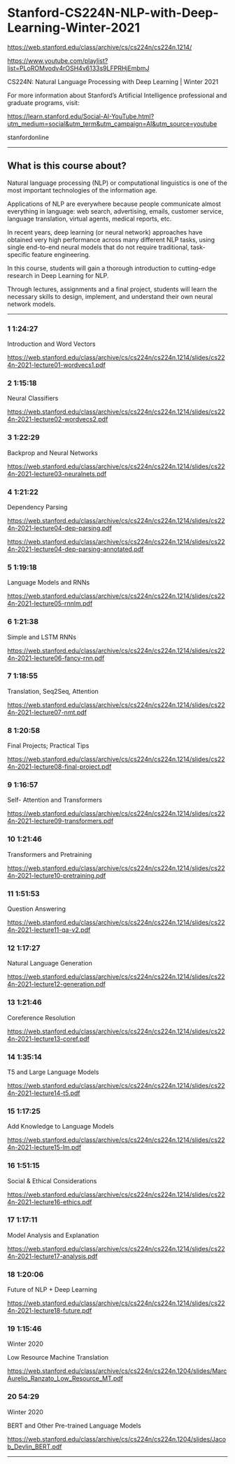 # Stanford-CS224N-NLP-with-Deep-Learning-Winter-2021


https://web.stanford.edu/class/archive/cs/cs224n/cs224n.1214/

https://www.youtube.com/playlist?list=PLoROMvodv4rOSH4v6133s9LFPRHjEmbmJ

CS224N: Natural Language Processing with Deep Learning | Winter 2021


For more information about Stanford’s Artificial Intelligence professional and graduate programs, visit: 

https://learn.stanford.edu/Social-AI-YouTube.html?utm_medium=social&utm_term&utm_campaign=AI&utm_source=youtube

stanfordonline

-------

## What is this course about?

Natural language processing (NLP) or computational linguistics is one of the most important technologies of the information age. 

Applications of NLP are everywhere because people communicate almost everything in language: web search, advertising, emails, customer service, language translation, virtual agents, medical reports, etc. 

In recent years, deep learning (or neural network) approaches have obtained very high performance across many different NLP tasks, using single end-to-end neural models that do not require traditional, task-specific feature engineering. 

In this course, students will gain a thorough introduction to cutting-edge research in Deep Learning for NLP. 

Through lectures, assignments and a final project, students will learn the necessary skills to design, implement, and understand their own neural network models.



-------


### 1 1:24:27

Introduction and Word Vectors

https://web.stanford.edu/class/archive/cs/cs224n/cs224n.1214/slides/cs224n-2021-lecture01-wordvecs1.pdf

### 2 1:15:18

Neural Classifiers

https://web.stanford.edu/class/archive/cs/cs224n/cs224n.1214/slides/cs224n-2021-lecture02-wordvecs2.pdf

### 3 1:22:29

Backprop and Neural Networks

https://web.stanford.edu/class/archive/cs/cs224n/cs224n.1214/slides/cs224n-2021-lecture03-neuralnets.pdf

### 4 1:21:22

Dependency Parsing

https://web.stanford.edu/class/archive/cs/cs224n/cs224n.1214/slides/cs224n-2021-lecture04-dep-parsing.pdf

https://web.stanford.edu/class/archive/cs/cs224n/cs224n.1214/slides/cs224n-2021-lecture04-dep-parsing-annotated.pdf

### 5 1:19:18

Language Models and RNNs

https://web.stanford.edu/class/archive/cs/cs224n/cs224n.1214/slides/cs224n-2021-lecture05-rnnlm.pdf

### 6 1:21:38

Simple and LSTM RNNs

https://web.stanford.edu/class/archive/cs/cs224n/cs224n.1214/slides/cs224n-2021-lecture06-fancy-rnn.pdf

### 7 1:18:55

Translation, Seq2Seq, Attention

https://web.stanford.edu/class/archive/cs/cs224n/cs224n.1214/slides/cs224n-2021-lecture07-nmt.pdf

### 8 1:20:58

Final Projects; Practical Tips

https://web.stanford.edu/class/archive/cs/cs224n/cs224n.1214/slides/cs224n-2021-lecture08-final-project.pdf

### 9 1:16:57

Self- Attention and Transformers

https://web.stanford.edu/class/archive/cs/cs224n/cs224n.1214/slides/cs224n-2021-lecture09-transformers.pdf

### 10 1:21:46

Transformers and Pretraining

https://web.stanford.edu/class/archive/cs/cs224n/cs224n.1214/slides/cs224n-2021-lecture10-pretraining.pdf

### 11 1:51:53

Question Answering

https://web.stanford.edu/class/archive/cs/cs224n/cs224n.1214/slides/cs224n-2021-lecture11-qa-v2.pdf

### 12 1:17:27

Natural Language Generation

https://web.stanford.edu/class/archive/cs/cs224n/cs224n.1214/slides/cs224n-2021-lecture12-generation.pdf

### 13 1:21:46

Coreference Resolution

https://web.stanford.edu/class/archive/cs/cs224n/cs224n.1214/slides/cs224n-2021-lecture13-coref.pdf

### 14 1:35:14

T5 and Large Language Models

https://web.stanford.edu/class/archive/cs/cs224n/cs224n.1214/slides/cs224n-2021-lecture14-t5.pdf

### 15 1:17:25

Add Knowledge to Language Models

https://web.stanford.edu/class/archive/cs/cs224n/cs224n.1214/slides/cs224n-2021-lecture15-lm.pdf

### 16 1:51:15

Social & Ethical Considerations

https://web.stanford.edu/class/archive/cs/cs224n/cs224n.1214/slides/cs224n-2021-lecture16-ethics.pdf

### 17 1:17:11

Model Analysis and Explanation

https://web.stanford.edu/class/archive/cs/cs224n/cs224n.1214/slides/cs224n-2021-lecture17-analysis.pdf

### 18 1:20:06

Future of NLP + Deep Learning

https://web.stanford.edu/class/archive/cs/cs224n/cs224n.1214/slides/cs224n-2021-lecture18-future.pdf


### 19 1:15:46

Winter 2020

Low Resource Machine Translation

https://web.stanford.edu/class/archive/cs/cs224n/cs224n.1204/slides/MarcAurelio_Ranzato_Low_Resource_MT.pdf

### 20 54:29

Winter 2020

BERT and Other Pre-trained Language Models

https://web.stanford.edu/class/archive/cs/cs224n/cs224n.1204/slides/Jacob_Devlin_BERT.pdf

-------
